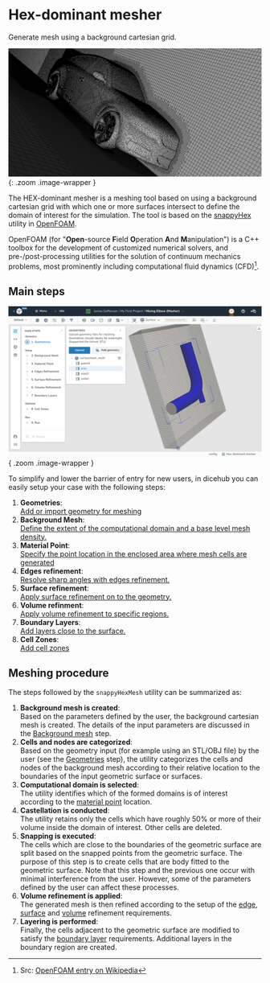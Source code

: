# Hex-dominant mesher

<div class="h1-sub">
  Generate mesh using a background cartesian grid.
</div>

![Hex-dominant mesher](./images/hex_dominant_mesher_preview.png){: .zoom .image-wrapper }

The HEX-dominant mesher is a meshing tool based on using a background cartesian grid with which one or more surfaces intersect to define the domain of interest for the simulation. The tool is based on the [snappyHex](https://github.com/OpenFOAM/OpenFOAM-dev/tree/master/applications/utilities/mesh/generation/snappyHexMesh) utility in [OpenFOAM](https://en.wikipedia.org/wiki/OpenFOAM).

OpenFOAM (for "**Open**-source **F**ield **O**peration **A**nd **M**anipulation") is a C++ toolbox for the development of customized numerical solvers, and pre-/post-processing utilities for the solution of continuum mechanics problems, most prominently including computational fluid dynamics (CFD)[^1].

## Main steps

![Image title](./images/hex_dominant_mesher_screen.png){ .zoom .image-wrapper }

To simplify and lower the barrier of entry for new users, in dicehub you can easily 
setup your case with the following steps:

1. **Geometries**:  
   [Add or import geometry for meshing](./geometries.md)
1. **Background Mesh**:  
   [Define the extent of the computational domain and a base level mesh density.](./background_mesh.md)
1. **Material Point**:  
   [Specify the point location in the enclosed area where mesh cells are generated](./material_point.md)
1. **Edges refinement**:  
   [Resolve sharp angles with edges refinement.](./edges_refinement.md)
1. **Surface refinement**:  
   [Apply surface refinement on to the geometry.](./surface_refinement.md)
1. **Volume refinment**:  
   [Apply volume refinement to specific regions.](./volume_refinement.md)
1. **Boundary Layers**:  
   [Add layers close to the surface.](./boundary_layers.md)
1. **Cell Zones**:  
   [Add cell zones](./cell_zones.md)

## Meshing procedure

The steps followed by the `snappyHexMesh` utility can be summarized as:

1. **Background mesh is created**:  
   Based on the parameters defined by the user, the background cartesian mesh is created. The details of the input parameters are discussed in the [Background mesh](./background_mesh.md) step.
1. **Cells and nodes are categorized**:  
   Based on the geometry input (for example using an STL/OBJ file) by the user (see the [Geometries](/geometry.md) step), the utility categorizes the cells and nodes of the background mesh according to their relative location to the boundaries of the input geometric surface or surfaces.
1. **Computational domain is selected**:  
   The utility identifies which of the formed domains is of interest according to the [material point](/material_point.md) location.
1. **Castellation is conducted**:  
   The utility retains only the cells which have roughly 50% or more of their volume inside the domain of interest. Other cells are deleted. 
1. **Snapping is executed**:  
   The cells which are close to the boundaries of the geometric surface are split based on the snapped points from the geometric surface. The purpose of this step is to create cells that are body fitted to the geometric surface. 
   Note that this step and the previous one occur with minimal interference from the user. However, some of the parameters defined by the user can affect these processes.
1. **Volume refinement is applied**:  
   The generated mesh is then refined according to the setup of the [edge](/edge_refine.md), [surface](/surface_refine.md) and [volume](/volume_refine.md) refinement requirements.
1. **Layering is performed**:  
   Finally, the cells adjacent to the geometric surface are modified to satisfy the [boundary layer](/boundary_layer.md) requirements. Additional layers in the boundary region are created.

[^1]: Src: [OpenFOAM entry on Wikipedia](https://en.wikipedia.org/wiki/OpenFOAM)

